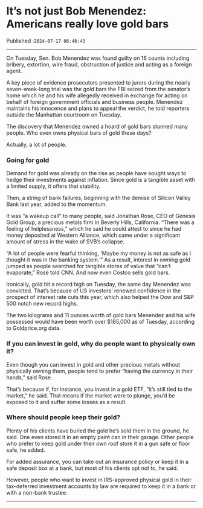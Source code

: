 # It’s not just Bob Menendez: Americans really love gold bars

Published :`2024-07-17 06:40:43`

---

On Tuesday, Sen. Bob Menendez was found guilty on 16 counts including bribery, extortion, wire fraud, obstruction of justice and acting as a foreign agent.

A key piece of evidence prosecutors presented to jurors during the nearly seven-week-long trial was the gold bars the FBI seized from the senator’s home which he and his wife allegedly received in exchange for acting on behalf of foreign government officials and business people. Menendez maintains his innocence and plans to appeal the verdict, he told reporters outside the Manhattan courtroom on Tuesday.

The discovery that Menendez owned a hoard of gold bars stunned many people. Who even owns physical bars of gold these days?

Actually, a lot of people.

### Going for gold

Demand for gold was already on the rise as people have sought ways to hedge their investments against inflation. Since gold is a tangible asset with a limited supply, it offers that stability.

Then, a string of bank failures, beginning with the demise of Silicon Valley Bank last year, added to the momentum.

It was “a wakeup call” to many people, said Jonathan Rose, CEO of Genesis Gold Group, a precious metals firm in Beverly Hills, California. “There was a feeling of helplessness,” which he said he could attest to since he had money deposited at Western Alliance, which came under a significant amount of stress in the wake of SVB’s collapse.

“A lot of people were fearful thinking, ‘Maybe my money is not as safe as I thought it was in the banking system.’” As a result, interest in owning gold jumped as people searched for tangible stores of value that “can’t evaporate,” Rose told CNN. And now even Costco sells gold bars.

Ironically, gold hit a record high on Tuesday, the same day Menendez was convicted. That’s because of US investors’ renewed confidence in the prospect of interest rate cuts this year, which also helped the Dow and S&P 500 notch new record highs.

The two kilograms and 11 ounces worth of gold bars Menendez and his wife possessed would have been worth over $185,000 as of Tuesday, according to Goldprice.org data.

### If you can invest in gold, why do people want to physically own it?

Even though you can invest in gold and other precious metals without physically owning them, people tend to prefer “having the currency in their hands,” said Rose.

That’s because if, for instance, you invest in a gold ETF, “it’s still tied to the market,” he said. That means if the market were to plunge, you’d be exposed to it and suffer some losses as a result.

### Where should people keep their gold?

Plenty of his clients have buried the gold he’s sold them in the ground, he said. One even stored it in an empty paint can in their garage. Other people who prefer to keep gold under their own roof store it in a gun safe or floor safe, he added.

For added assurance, you can take out an insurance policy or keep it in a safe deposit box at a bank, but most of his clients opt not to, he said.

However, people who want to invest in IRS-approved physical gold in their tax-deferred investment accounts by law are required to keep it in a bank or with a non-bank trustee.

---

